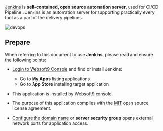 [Jenkins](https://www.jenkins.io/) is **self-contained, open source automation server**, used for CI/CD Pipeline . Jenkins is an automation server for supporting practically every tool as a part of the delivery pipelines.


![devops](https://libs.websoft9.com/Websoft9/DocsPicture/zh/jenkins/jenkins_is_the_hub_CD_Devops.png)


## Prepare

When referring to this document to use **Jenkins**, please read and ensure the following points:

- [Login to Websoft9 Console](./login-console) and find or install Jenkins:
  - Go to **My Apps** listing applications 
  - Go to **App Store** installing target application

- This application is installed by Websoft9 console.


- The purpose of this application complies with the [MIT](https://opensource.org/licenses/MIT) open source license agreement.


- [Configure the domain name](./domain-set) or **server security group** opens external network ports for application access.